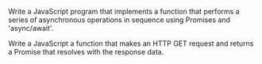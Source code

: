  Write a JavaScript program that implements a function that performs a series of asynchronous operations in sequence using Promises and 'async/await'.

Write a JavaScript a function that makes an HTTP GET request and returns a Promise that resolves with the response data.
